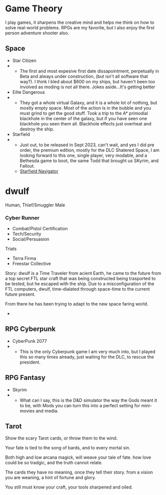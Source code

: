 # Game Theory
I play games, it sharpens the creative mind and helps me think on how to solve real-world problems.
RPGs are my favorite, but I also enjoy the first person adventure shooter also.

## Space
- Star Citizen
- - The first and most expesive first date dissapointment, perpetually in Beta and always under construction, (but isn't all software that way?).  I think I bled about $600 on my ships, but haven't been too involved as moding is not all there.  Jokes aside...It's getting better
- Eilte Dangerous
- - They got a whole virtual Galaxy, and it is a whole lot of nothing, but mostly empty space.  Most of the action is in the bubble and you must grind to get the good stuff.  Took a trip to the A* primodial blackhole in the center of the galaxy, but if you have seen one blackhole you seen them all.  Blackhole effects just overheat and destroy the ship.
- Starfield
- - Just out, to be released in Sept 2023, can't wait, and yes I did pre order, the premium edition, mostly for the DLC Shatered Space, I am looking forward to this one, single player, very modable, and a Bethesda game to boot, the same Todd that brought us SKyrim, and Fallout.
  - [Starfield Navigator](https://www.s9w.io/starfield_navigator/)
    

# dwulf
Human, Thief/Smuggler
Male
### Cyber Runner
- Combat/Pistol Certification
- Tech/Security
- Social/Persuasion


Triats
- Terra Firma
- Freestar Collective



Story:
dwulf is a Time Traveler from acient Earth, he came to the future from a top secret FTL star craft that was being constructed being trasported to be tested, but he escaped with the ship.  Due to a misconfiguration of the FTL computers, dwulf, time-dialated through space-time to the current future present.

From there he has been trying to adapt to the new space faring world.




- 
## RPG Cyberpunk
- CyberPunk 2077
- - This is the only Cyberpunk game I am very much into, but I played this so many times already, just waiting for the DLC, to rescue the president.

## RPG Fantasy
- Skyrim
- - What can I say, this is the D&D simulator the way the Gods meant it to be, with Mods you can turn this into a perfect setting for mini-movies and media.

## Tarot
Show the scary Tarot cards,
or throw them to the wind.

Your fate is tied to the song of bards,
and to every mortal sin.

Both high and low arcana magick,
will weave your tale of fate.
how love could be so tradgic,
and the truth cannot relate.

The cards they have no meaning,
once they tell their story.
from a vision you are weaning,
a hint of fortune and glory.

You still must know your craft,
your tools sharpened and oiled.
